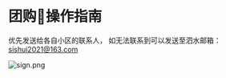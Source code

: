 # 团购💄操作指南
优先发送给各自小区的联系人，
如无法联系到可以发送至泗水邮箱：sishui2021@163.com

![sign.png](https://i.loli.net/2021/08/15/CZ1sPOcgB6aonMU.png)

